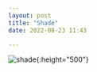 ```yaml
---
layout: post
title: "Shade"
date: 2022-08-23 11:43

---
```

![shade](/images/fragments/shade.jpg){:height="500"}
